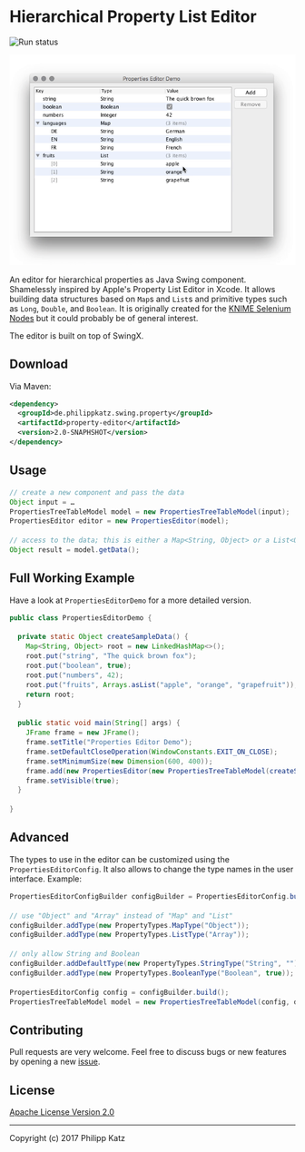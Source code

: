 Hierarchical Property List Editor
=================================

![Run status](https://api.shippable.com/projects/58f65c38d1780a07007b7145/badge?branch=master)

![Demo](demo.gif)

An editor for hierarchical properties as Java Swing component. Shamelessly
inspired by Apple's Property List Editor in Xcode. It allows building data
structures based on `Map`s and `List`s and primitive types such as `Long`,
`Double`, and `Boolean`. It is originally created for the [KNIME Selenium
Nodes][1] but it could probably be of general interest.

The editor is built on top of SwingX.

Download
--------

Via Maven:

```xml
<dependency>
  <groupId>de.philippkatz.swing.property</groupId>
  <artifactId>property-editor</artifactId>
  <version>2.0-SNAPHSHOT</version>
</dependency>
```

Usage
-----

```java
// create a new component and pass the data
Object input = …
PropertiesTreeTableModel model = new PropertiesTreeTableModel(input);
PropertiesEditor editor = new PropertiesEditor(model);

// access to the data; this is either a Map<String, Object> or a List<Object>
Object result = model.getData();
```

Full Working Example
-----------------------

Have a look at `PropertiesEditorDemo` for a more detailed version.

```java
public class PropertiesEditorDemo {

  private static Object createSampleData() {
    Map<String, Object> root = new LinkedHashMap<>();
    root.put("string", "The quick brown fox");
    root.put("boolean", true);
    root.put("numbers", 42);
    root.put("fruits", Arrays.asList("apple", "orange", "grapefruit"));
    return root;
  }

  public static void main(String[] args) {
    JFrame frame = new JFrame();
    frame.setTitle("Properties Editor Demo");
    frame.setDefaultCloseOperation(WindowConstants.EXIT_ON_CLOSE);
    frame.setMinimumSize(new Dimension(600, 400));
    frame.add(new PropertiesEditor(new PropertiesTreeTableModel(createSampleData())));
    frame.setVisible(true);
  }

}
```

Advanced
--------

The types to use in the editor can be customized using the
`PropertiesEditorConfig`. It also allows to change the type names in the user
interface. Example:

```java
PropertiesEditorConfigBuilder configBuilder = PropertiesEditorConfig.builder();

// use "Object" and "Array" instead of "Map" and "List"
configBuilder.addType(new PropertyTypes.MapType("Object"));
configBuilder.addType(new PropertyTypes.ListType("Array"));

// only allow String and Boolean
configBuilder.addDefaultType(new PropertyTypes.StringType("String", ""));
configBuilder.addType(new PropertyTypes.BooleanType("Boolean", true));

PropertiesEditorConfig config = configBuilder.build();
PropertiesTreeTableModel model = new PropertiesTreeTableModel(config, data);
```


Contributing
------------

Pull requests are very welcome. Feel free to discuss bugs or new features by
opening a new [issue][2].

License
-------

[Apache License Version 2.0](https://www.apache.org/licenses/LICENSE-2.0.html)

- - -

Copyright (c) 2017 Philipp Katz

[1]: http://seleniumnodes.com
[2]: https://github.com/qqilihq/property-editor/issues
